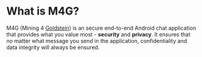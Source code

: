 # What is M4G?
M4G (Mining 4 [Goldstein](http://web.csulb.edu/~dgoldst2/)) is an secure end-to-end Android chat application that provides what you value most - **security** and **privacy**. It ensures that no matter what message you send in the application, confidentiality and data integrity will always be ensured.

